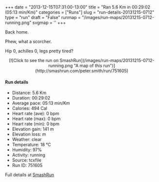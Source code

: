 +++
date = "2013-12-15T07:31:00-13:00"
title = "Ran 5.6 Km in 00:29:02 (05:13 min/Km)"
categories = ["Runs"]
slug = "run-details-20131215-0712"
type = "run"
draft = "False"
runmap = "/images/run-maps/20131215-0712-running.png"
svgmap = '<polyline points="93 48, 95 47, 100 40, 99 38, 100 33, 98 33, 97 32, 87 30, 84 32, 77 32, 71 37, 68 37, 58 45, 38 60, 37 61, 8 71, 1 67, 0 63, 51 32, 65 40, 73 52, 90 54">'
+++

Back home. 

Phew, what a scorcher. 

Hip 0, achilles 0, legs pretty tired?  

<!--more-->

<center>
[![Click to see the run on SmashRun](/images/run-maps/20131215-0712-running.png "A map of this run")](http://smashrun.com/peter.smith/run/751605)
</center>

#### Run details

* Distance: 5.6 Km
* Duration: 00:29:02
* Average pace: 05:13 min/Km
* Calories: 494 Cal
* Heart rate (ave): 0 bpm
* Heart rate (max): 0 bpm
* Heart rate (min): 0 bpm
* Elevation gain: 141 m
* Elevation loss:  m
* Weather: clear
* Temperature: 18 &deg;C
* Humidity: 97%
* Activity: running
* Source: tcxfile
* Run ID: 751605

Full details at [SmashRun](http://smashrun.com/peter.smith/run/751605)